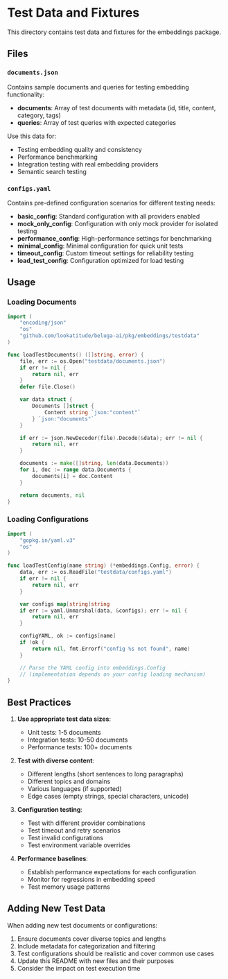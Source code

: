 # Test Data and Fixtures

This directory contains test data and fixtures for the embeddings package.

## Files

### `documents.json`
Contains sample documents and queries for testing embedding functionality:
- **documents**: Array of test documents with metadata (id, title, content, category, tags)
- **queries**: Array of test queries with expected categories

Use this data for:
- Testing embedding quality and consistency
- Performance benchmarking
- Integration testing with real embedding providers
- Semantic search testing

### `configs.yaml`
Contains pre-defined configuration scenarios for different testing needs:
- **basic_config**: Standard configuration with all providers enabled
- **mock_only_config**: Configuration with only mock provider for isolated testing
- **performance_config**: High-performance settings for benchmarking
- **minimal_config**: Minimal configuration for quick unit tests
- **timeout_config**: Custom timeout settings for reliability testing
- **load_test_config**: Configuration optimized for load testing

## Usage

### Loading Documents

```go
import (
    "encoding/json"
    "os"
    "github.com/lookatitude/beluga-ai/pkg/embeddings/testdata"
)

func loadTestDocuments() ([]string, error) {
    file, err := os.Open("testdata/documents.json")
    if err != nil {
        return nil, err
    }
    defer file.Close()

    var data struct {
        Documents []struct {
            Content string `json:"content"`
        } `json:"documents"`
    }

    if err := json.NewDecoder(file).Decode(&data); err != nil {
        return nil, err
    }

    documents := make([]string, len(data.Documents))
    for i, doc := range data.Documents {
        documents[i] = doc.Content
    }

    return documents, nil
}
```

### Loading Configurations

```go
import (
    "gopkg.in/yaml.v3"
    "os"
)

func loadTestConfig(name string) (*embeddings.Config, error) {
    data, err := os.ReadFile("testdata/configs.yaml")
    if err != nil {
        return nil, err
    }

    var configs map[string]string
    if err := yaml.Unmarshal(data, &configs); err != nil {
        return nil, err
    }

    configYAML, ok := configs[name]
    if !ok {
        return nil, fmt.Errorf("config %s not found", name)
    }

    // Parse the YAML config into embeddings.Config
    // (implementation depends on your config loading mechanism)
}
```

## Best Practices

1. **Use appropriate test data sizes**:
   - Unit tests: 1-5 documents
   - Integration tests: 10-50 documents
   - Performance tests: 100+ documents

2. **Test with diverse content**:
   - Different lengths (short sentences to long paragraphs)
   - Different topics and domains
   - Various languages (if supported)
   - Edge cases (empty strings, special characters, unicode)

3. **Configuration testing**:
   - Test with different provider combinations
   - Test timeout and retry scenarios
   - Test invalid configurations
   - Test environment variable overrides

4. **Performance baselines**:
   - Establish performance expectations for each configuration
   - Monitor for regressions in embedding speed
   - Test memory usage patterns

## Adding New Test Data

When adding new test documents or configurations:

1. Ensure documents cover diverse topics and lengths
2. Include metadata for categorization and filtering
3. Test configurations should be realistic and cover common use cases
4. Update this README with new files and their purposes
5. Consider the impact on test execution time
